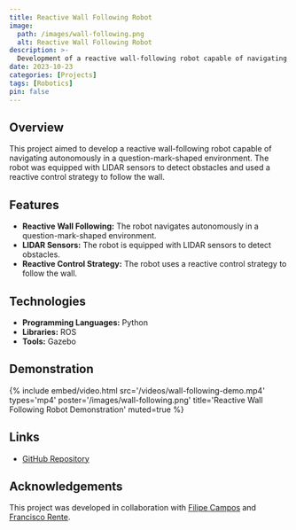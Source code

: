 ```yaml
---
title: Reactive Wall Following Robot
image:
  path: /images/wall-following.png
  alt: Reactive Wall Following Robot
description: >-
  Development of a reactive wall-following robot capable of navigating autonomously in a question-mark-shaped environment.
date: 2023-10-23
categories: [Projects]
tags: [Robotics]
pin: false
---
```


## Overview

This project aimed to develop a reactive wall-following robot capable of navigating autonomously in a question-mark-shaped environment. The robot was equipped with LIDAR sensors to detect obstacles and used a reactive control strategy to follow the wall.

## Features

- **Reactive Wall Following:** The robot navigates autonomously in a question-mark-shaped environment.
- **LIDAR Sensors:** The robot is equipped with LIDAR sensors to detect obstacles.
- **Reactive Control Strategy:** The robot uses a reactive control strategy to follow the wall.

## Technologies

- **Programming Languages:** Python
- **Libraries:** ROS
- **Tools:** Gazebo

## Demonstration

{%
  include embed/video.html
  src='/videos/wall-following-demo.mp4'
  types='mp4'
  poster='/images/wall-following.png'
  title='Reactive Wall Following Robot Demonstration'
  muted=true
%}


## Links

- [GitHub Repository](https://github.com/filipepcampos/feup-ri-reactive-robot)

## Acknowledgements

This project was developed in collaboration with [Filipe Campos](https://github.com/filipepcampos) and [Francisco Rente](https://github.com/francisco-rente).
